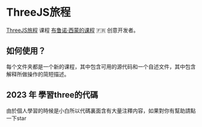 # ThreeJS旅程
[ThreeJS旅程](https://threejs-journey.com/) 课程
[布鲁诺·西蒙的课程](https://twitter.com/bruno_simon) 🇫🇷 创意开发者。

## 如何使用？
每个文件夹都是一个新的课程，其中包含可用的源代码和一个自述文件，其中包含解释所做操作的简短描述。

## 2023 年 學習three的代碼
由於個人學習的時候是小白所以代碼裏面含有大量注釋内容，如果對你有幫助請點一下star


